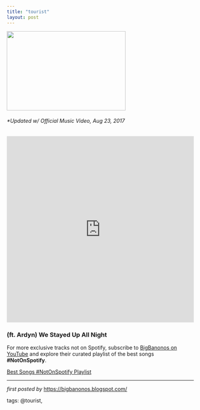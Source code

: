 ```yaml
---
title: "tourist"
layout: post
---
```

<a href="http://stoneyroads.com/wp-content/uploads/2017/08/Screen-Shot-2017-08-24-at-10.35.25-am-480x320.png" imageanchor="1" ><img border="0" src="http://stoneyroads.com/wp-content/uploads/2017/08/Screen-Shot-2017-08-24-at-10.35.25-am-480x320.png" width="320" height="213" data-original-width="480" data-original-height="320" /></a><h6>*Updated w/ Official Music Video, Aug 23, 2017</h6>
<iframe width="100%" height="500" src="https://www.youtube.com/embed/videoseries?list=PLtuNtuTatqI1bP87w23z5P_Mw7qiJCjzM" frameborder="0" allow="autoplay; encrypted-media" allowfullscreen></iframe><h3>(ft. Ardyn) We Stayed Up All Night</h3>

<!--Subscribe and Playlist Links-->
<div>
    <p>For more exclusive tracks not on Spotify, subscribe to <a href="https://www.youtube.com/@BigBanonos" target="_blank">BigBanonos on YouTube</a> and explore their curated playlist of the best songs <strong>#NotOnSpotify</strong>.</p>
    <p><a href="https://www.youtube.com/playlist?list=PLtuNtuTatqI0kFahUCbtbfenC_ET5O_tr" target="_blank">Best Songs #NotOnSpotify Playlist<br /></a></p></div>

<hr />

<p><em>first posted by</em> <a href="https://bigbanonos.blogspot.com/" rel="noopener" target="_new">https://bigbanonos.blogspot.com/</a></p>

<p>tags: @tourist,</p>

